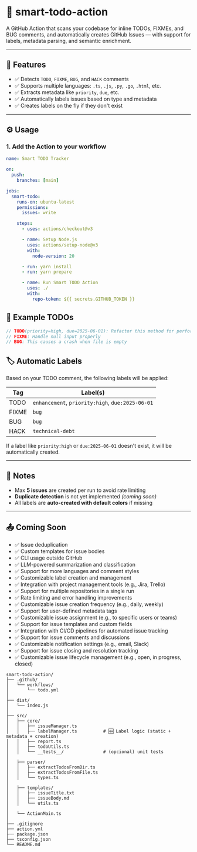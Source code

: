 # 🧠 smart-todo-action

A GitHub Action that scans your codebase for inline TODOs, FIXMEs, and BUG comments, and automatically creates GitHub Issues — with support for labels, metadata parsing, and semantic enrichment.

---

## 🚀 Features

- ✅ Detects `TODO`, `FIXME`, `BUG`, and `HACK` comments
- ✅ Supports multiple languages: `.ts`, `.js`, `.py`, `.go`, `.html`, etc.
- ✅ Extracts metadata like `priority`, `due`, etc.
- ✅ Automatically labels issues based on type and metadata
- ✅ Creates labels on the fly if they don't exist

---

## ⚙️ Usage

### 1. Add the Action to your workflow

```yaml
name: Smart TODO Tracker

on:
  push:
    branches: [main]

jobs:
  smart-todo:
    runs-on: ubuntu-latest
    permissions:
      issues: write

    steps:
      - uses: actions/checkout@v3

      - name: Setup Node.js
        uses: actions/setup-node@v3
        with:
          node-version: 20

      - run: yarn install
      - run: yarn prepare

      - name: Run Smart TODO Action
        uses: ./
        with:
          repo-token: ${{ secrets.GITHUB_TOKEN }}
```

## 📝 Example TODOs

```ts
// TODO(priority=high, due=2025-06-01): Refactor this method for performance
// FIXME: Handle null input properly
// BUG: This causes a crash when file is empty
```

## 🏷️ Automatic Labels

Based on your TODO comment, the following labels will be applied:

| Tag   | Label(s)                                      |
|--------|-----------------------------------------------|
| TODO   | `enhancement`, `priority:high`, `due:2025-06-01` |
| FIXME  | `bug`                                         |
| BUG    | `bug`                                         |
| HACK   | `technical-debt`                              |

If a label like `priority:high` or `due:2025-06-01` doesn't exist, it will be automatically created.

---

## 📌 Notes

- Max **5 issues** are created per run to avoid rate limiting
- **Duplicate detection** is not yet implemented _(coming soon)_
- All labels are **auto-created with default colors** if missing

---

## 📤 Coming Soon

- ✅ Issue deduplication  
- ✅ Custom templates for issue bodies  
- ✅ CLI usage outside GitHub  
- ✅ LLM-powered summarization and classification
- ✅ Support for more languages and comment styles
- ✅ Customizable label creation and management
- ✅ Integration with project management tools (e.g., Jira, Trello)
- ✅ Support for multiple repositories in a single run
- ✅ Rate limiting and error handling improvements
- ✅ Customizable issue creation frequency (e.g., daily, weekly)
- ✅ Support for user-defined metadata tags
- ✅ Customizable issue assignment (e.g., to specific users or teams)
- ✅ Support for issue templates and custom fields
- ✅ Integration with CI/CD pipelines for automated issue tracking
- ✅ Support for issue comments and discussions
- ✅ Customizable notification settings (e.g., email, Slack)
- ✅ Support for issue closing and resolution tracking
- ✅ Customizable issue lifecycle management (e.g., open, in progress, closed)


```plaintext
smart-todo-action/
├── .github/
│   └── workflows/
│       └── todo.yml
│
├── dist/
│   └── index.js
│
├── src/
│   ├── core/
│   │   ├── issueManager.ts
│   │   ├── labelManager.ts          # 🆕 Label logic (static + metadata + creation)
│   │   ├── report.ts
│   │   ├── todoUtils.ts
│   │   └── __tests__/               # (opcional) unit tests
│
│   ├── parser/
│   │   ├── extractTodosFromDir.ts
│   │   ├── extractTodosFromFile.ts
│   │   └── types.ts
│
│   ├── templates/
│   │   ├── issueTitle.txt
│   │   ├── issueBody.md
│   │   └── utils.ts
│
│   └── ActionMain.ts
│
├── .gitignore
├── action.yml
├── package.json
├── tsconfig.json
└── README.md
```

